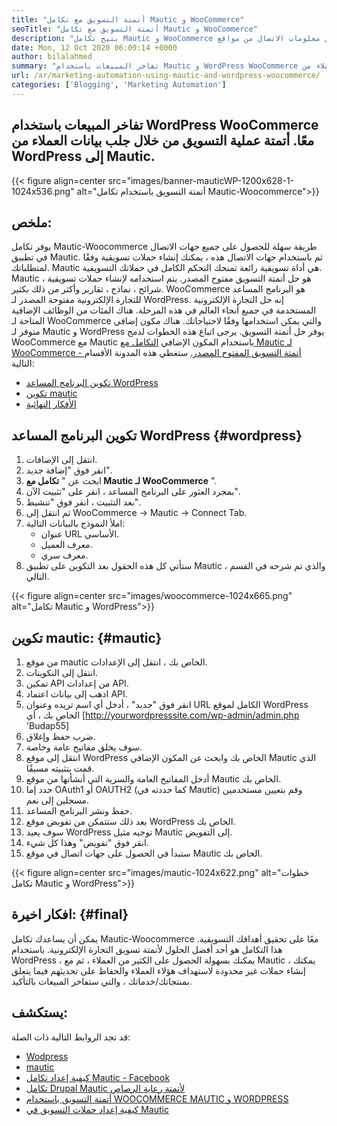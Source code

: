 ```yaml
---
title: "أتمتة التسويق مع تكامل Mautic و WooCommerce" 
seoTitle: "أتمتة التسويق مع تكامل Mautic و WooCommerce" 
description: "يتيح تكامل Mautic و WooCommerce إرسال معلومات الاتصال من مواقع WordPress إلى Mautic. وهذا يساعد على تسويق المنتجات من خلال تطبيق Mautic." 
date: Mon, 12 Oct 2020 06:09:14 +0000
author: bilalahmed
summary: "تفاخر المبيعات باستخدام Mautic و WordPress WooCommerce معًا. أتمتة عملية التسويق عن طريق جلب بيانات العملاء من WordPress إلى Mautic." 
url: /ar/marketing-automation-using-mautic-and-wordpress-woocommerce/
categories: ['Blogging', 'Marketing Automation']
---
```


## تفاخر المبيعات باستخدام WordPress WooCommerce معًا. أتمتة عملية التسويق من خلال جلب بيانات العملاء من WordPress إلى Mautic.

{{< figure align=center src="images/banner-mauticWP-1200x628-1-1024x536.png" alt="أتمتة التسويق باستخدام تكامل Mautic-Woocommerce">}}


## ملخص:
يوفر تكامل Mautic-Woocommerce طريقة سهلة للحصول على جميع جهات الاتصال في تطبيق Mautic. ثم باستخدام جهات الاتصال هذه ، يمكنك إنشاء حملات تسويقية وفقًا لمتطلباتك. Mautic هي أداة تسويقية رائعة تمنحك التحكم الكامل في حملاتك التسويقية.
Mautic هو حل أتمتة التسويق مفتوح المصدر. يتم استخدامه لإنشاء حملات تسويقية ، شرائح ، نماذج ، تقارير وأكثر من ذلك بكثير.
WooCommerce هو البرنامج المساعد للتجارة الإلكترونية مفتوحة المصدر لـ WordPress. إنه حل التجارة الإلكترونية المستخدمة في جميع أنحاء العالم في هذه المرحلة. هناك المئات من الوظائف الإضافية المتاحة لـ WooCommerce والتي يمكن استخدامها وفقًا لاحتياجاتك.
هناك مكون إضافي متوفر لـ Mautic و WordPress يوفر حل أتمتة التسويق. يرجى اتباع هذه الخطوات لدمج WooCommerce مع Mautic باستخدام المكون الإضافي [التكامل مع Mautic لـ WooCommerce - أتمتة التسويق المفتوح المصدر.][1]
ستغطي هذه المدونة الأقسام التالية:
  * [تكوين البرنامج المساعد WordPress][2]
  * [تكوين mautic][3]
  * [الأفكار النهائية][4]

## تكوين البرنامج المساعد WordPress {#wordpress}

  1. انتقل إلى الإضافات.
  2. انقر فوق "إضافة جديد".
  3. ابحث عن "  **تكامل مع Mautic لـ WooCommerce**  ".
  4. بمجرد العثور على البرنامج المساعد ، انقر على "تثبيت الآن".
  5. بعد التثبيت ، انقر فوق "تنشيط".
  6. ثم انتقل إلى WooCommerce -> Mautic -> Connect Tab.
  7. املأ النموذج بالبيانات التالية:
      * عنوان URL الأساسي.
      * معرف العميل.
      * معرف سري.
  8. ستأتي كل هذه الحقول بعد التكوين على تطبيق Mautic ، والذي تم شرحه في القسم التالي.

{{< figure align=center src="images/woocommerce-1024x665.png" alt="تكامل Mautic و WordPress">}}


## تكوين mautic: {#mautic}

  1. من موقع mautic الخاص بك ، انتقل إلى الإعدادات.
  2. انتقل إلى التكوينات.
  3. تمكين API من إعدادات API.
  4. اذهب إلى بيانات اعتماد API.
  5. انقر فوق "جديد" ، أدخل أي اسم تريده وعنوان URL الكامل لموقع WordPress الخاص بك ، أي [http://yourwordpresssite.com/wp-admin/admin.php 'Budap55]
  6. ضرب حفظ وإغلاق.
  7. سوف يخلق مفاتيح عامة وخاصة.
  8. انتقل إلى موقع WordPress الخاص بك وابحث عن المكون الإضافي Mautic الذي قمت بتثبيته مسبقًا.
  9. أدخل المفاتيح العامة والسرية التي أنشأتها من موقع Mautic الخاص بك.
 10. حدد إما OAuth1 أو OAUTH2 (كما حددته في Mautic) وقم بتعيين مستخدمين مسجلين إلى نعم.
 11. حفظ ونشر البرنامج المساعد.
 12. بعد ذلك ستتمكن من تفويض موقع WordPress الخاص بك.
 13. سوف يعيد WordPress توجيه مثيل Mautic إلى التفويض.
 14. انقر فوق "تفويض" وهذا كل شيء.
 15. ستبدأ في الحصول على جهات اتصال في موقع Mautic الخاص بك.

{{< figure align=center src="images/mautic-1024x622.png" alt="خطوات تكامل Mautic و WordPress">}}


## افكار اخيرة: {#final}

يمكن أن يساعدك تكامل Mautic-Woocommerce معًا على تحقيق أهدافك التسويقية. هذا التكامل هو أحد أفضل الحلول لأتمتة تسويق التجارة الإلكترونية. باستخدام WordPress ، يمكنك بسهولة الحصول على الكثير من العملاء ، ثم مع Mautic ، يمكنك إنشاء حملات غير محدودة لاستهداف هؤلاء العملاء والحفاظ على تحديثهم فيما يتعلق بمنتجاتك/خدماتك ، والتي ستفاخر المبيعات بالتأكيد.

## يستكشف:
قد تجد الروابط التالية ذات الصلة:
  * [Wodpress][6]
  * [mautic][7]
  * [كيفية إعداد تكامل Mautic - Facebook][8]
  * [تكامل Drupal Mautic لأتمتة رعاية الرصاص][9]
  * [أتمتة التسويق باستخدام WOOCOMMERCE MAUTIC و WORDPRESS][10]
  * [كيفية إعداد حملات التسويق في Mautic][11]



[1]: https://href.li/?https://wordpress.org/plugins/enhanced-woocommerce-mautic-integration/
[2]: #wordpress
[3]: #mautic
[4]: #final
[5]: https://href.li/?http://yourWordpressSite.com/wp-admin/admin.php
[6]: https://products.containerize.com/blogging/wordpress
[7]: https://products.containerize.com/marketing-automation/mautic
[8]: https://blog.containerize.com/marketing-automation/how-to-setup-mautic-facebook-integration/
[9]: https://blog.containerize.com/content-management/drupal-tutorial-automate-lead-growth-with-drupal-mautic/
[10]: https://blog.containerize.com/blogging/ar/marketing-automation-using-mautic-and-wordpress-woocommerce/
[11]: https://blog.containerize.com/marketing-automation/how-to-setup-marketing-campaigns-using-mautic-campaign-builder/
